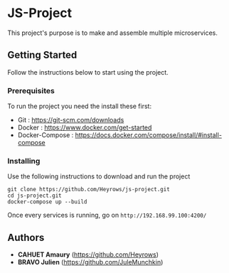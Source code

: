 # JS-Project

This project's purpose is to make and assemble multiple microservices.

## Getting Started

Follow the instructions below to start using the project.

### Prerequisites

To run the project you need the install these first:

- Git : https://git-scm.com/downloads
- Docker : https://www.docker.com/get-started
- Docker-Compose : https://docs.docker.com/compose/install/#install-compose

### Installing

Use the following instructions to download and run the project

```
git clone https://github.com/Heyrows/js-project.git 
cd js-project.git
docker-compose up --build
```

Once every services is running, go on 
`
http://192.168.99.100:4200/
`

## Authors

* **CAHUET Amaury** (https://github.com/Heyrows)
* **BRAVO Julien** (https://github.com/JuleMunchkin)

